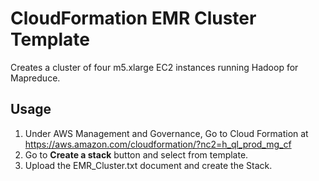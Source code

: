 # CloudFormation EMR Cluster Template

Creates a cluster of four m5.xlarge EC2 instances running Hadoop for Mapreduce. 


## Usage
1. Under AWS Management and Governance, Go to Cloud Formation at 
  https://aws.amazon.com/cloudformation/?nc2=h_ql_prod_mg_cf
2. Go to **Create a stack** button and select from template. 
3. Upload the EMR_Cluster.txt document and create the Stack. 

